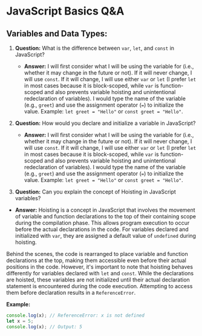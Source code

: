 # JavaScript Basics Q&A

## Variables and Data Types:

1. **Question:** What is the difference between `var`, `let`, and `const` in JavaScript?

   - **Answer:** I will first consider what I will be using the variable for (i.e., whether it may change in the future or not). If it will never change, I will use `const`. If it will change, I will use either `var` or `let` (I prefer `let` in most cases because it is block-scoped, while `var` is function-scoped and also prevents variable hoisting and unintentional redeclaration of variables). I would type the name of the variable (e.g., `greet`) and use the assignment operator (`=`) to initialize the value. Example: `let greet = "Hello"` or `const greet = "Hello"`.

2. **Question:** How would you declare and initialize a variable in JavaScript?

   - **Answer:** I will first consider what I will be using the variable for (i.e., whether it may change in the future or not). If it will never change, I will use `const`. If it will change, I will use either `var` or `let` (I prefer `let` in most cases because it is block-scoped, while `var` is function-scoped and also prevents variable hoisting and unintentional redeclaration of variables). I would type the name of the variable (e.g., `greet`) and use the assignment operator (`=`) to initialize the value. Example: `let greet = "Hello"` or `const greet = "Hello"`.

3. **Question:** Can you explain the concept of Hoisting in JavaScript variables?

- **Answer:** Hoisting is a concept in JavaScript that involves the movement of variable and function declarations to the top of their containing scope during the compilation phase. This allows program execution to occur before the actual declarations in the code. For variables declared and initialized with `var`, they are assigned a default value of `undefined` during hoisting.

Behind the scenes, the code is rearranged to place variable and function declarations at the top, making them accessible even before their actual positions in the code. However, it's important to note that hoisting behaves differently for variables declared with `let` and `const`. While the declarations are hoisted, these variables are not initialized until their actual declaration statement is encountered during the code execution. Attempting to access them before declaration results in a `ReferenceError`.

**Example:**

```javascript
console.log(x); // ReferenceError: x is not defined
let x = 5;
console.log(x); // Output: 5
```
